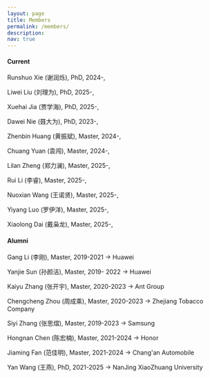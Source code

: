 ```yaml
---
layout: page
title: Members
permalink: /members/
description: 
nav: true
---
```

#### Current

Runshuo Xie (谢润烁), PhD, 2024-, 

Liwei Liu (刘理为), PhD, 2025-, 

Xuehai Jia (贾学海), PhD, 2025-, 

Dawei Nie (聂大为), PhD, 2023-, 

Zhenbin Huang (黄振斌), Master, 2024-, 

Chuang Yuan (袁闯), Master, 2024-, 

Lilan Zheng (郑力澜), Master, 2025-, 

Rui Li (李睿), Master, 2025-, 

Nuoxian Wang (王诺贤), Master, 2025-, 

Yiyang Luo (罗伊洋), Master, 2025-, 

Xiaolong Dai (戴枭龙), Master, 2025-, 

#### Alumni

Gang Li (李刚), Master, 2019-2021 -> Huawei

Yanjie Sun (孙颜洁), Master, 2019- 2022 -> Huawei

Kaiyu Zhang (张开宇), Master, 2020-2023 -> Ant Group

Chengcheng Zhou (周成乘), Master, 2020-2023 -> Zhejiang Tobacco Company

Siyi Zhang (张思熠), Master, 2019-2023  -> Samsung

Hongnan Chen (陈宏楠), Master, 2021-2024 -> Honor

Jiaming Fan (范佳明), Master, 2021-2024 -> Chang'an Automobile

Yan Wang (王燕), PhD, 2021-2025 -> NanJing XiaoZhuang University
